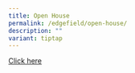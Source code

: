 ```yaml
---
title: Open House
permalink: /edgefield/open-house/
description: ""
variant: tiptap
---
```

[Click here](https://openhouse2023.edgefield.edu.sg/)
